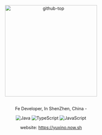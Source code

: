 <div align="center">
  <br>
  <br>
  <img src="https://user-images.githubusercontent.com/12481935/87399718-58241400-c5ea-11ea-82e6-b42bbdd5815b.png" alt="github-top" title="github-top" width="300px">
  <br>
  <br>
  <p>Fe Developer, In ShenZhen, China - <br>
    
  ![Java](https://img.shields.io/badge/-Java-007396?style=flat-square&logo=Java&logoColor=fff)  ![TypeScript](https://img.shields.io/badge/-TypeScript-007ACC?style=flat-square&logo=TypeScript&logoColor=fff) ![JavaScript](https://img.shields.io/badge/-JavaScript-F7DF1E?style=flat-square&logo=JavaScript&logoColor=000)
  
  website: https://yuxino.now.sh</p>
</div>
